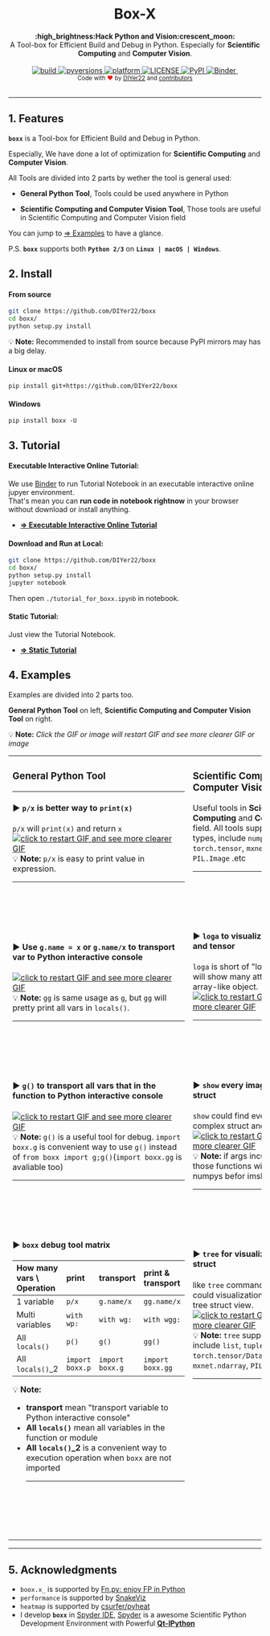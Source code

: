 

<h1 align="center">Box-X</h1>

<div align="center">
  <strong>:high_brightness:Hack Python and Vision:crescent_moon:</strong>
</div>

<div align="center">
  A Tool-box for Efficient Build and Debug in Python. Especially for <strong>Scientific Computing</strong> and <strong>Computer Vision</strong>.
</div>

<br/>

<div align="center">
  

  <!-- Build Status -->
  <a href="https://travis-ci.org/DIYer22/boxx">
    <img src="https://img.shields.io/badge/build-passing-brightgreen.svg" alt="build">
  </a>
  
  <!-- pyversions -->
  <a href="https://pypi.python.org/pypi/boxx">
    <img src="https://img.shields.io/pypi/pyversions/boxx.svg" alt="pyversions">
  </a>
  <!-- platform -->
  <a href="">
    <img src="https://img.shields.io/badge/platform-linux%20%7C%20osx%20%7C%20win-blue.svg" alt="platform">
  </a>
  <!-- License -->
  <a href="https://www.github.com/DIYer22/boxx">
    <img src="https://img.shields.io/pypi/l/boxx.svg" alt="LICENSE">
  </a>
  <!-- Version -->
  <a href="https://pypi.python.org/pypi/boxx">
    <img src="https://img.shields.io/pypi/v/boxx.svg" alt="PyPI">
  </a>
  <!-- Binder -->
  <a href="https://mybinder.org/v2/gh/DIYer22/boxx/master?filepath=tutorial_for_boxx.ipynb">
    <img src="https://mybinder.org/badge.svg" alt="Binder">
  </a>
  <!--  -->
  <a href="">
    <img src="" alt="">
  </a>

</div>


<div align="center">
  <sub>Code with <span style="color:red">❤︎</span> by
  <a href="https://github.com/DIYer22">DIYer22</a> and
  <a href="https://github.com/DIYer22/boxx/graphs/contributors">
    contributors
  </a>
  </sub>
</div>

<br/>


---
## 1. Features

**`boxx`** is a Tool-box for Efficient Build and Debug in Python.   

Especially, We have done a lot of optimization for **Scientific Computing** and **Computer Vision**. 

All Tools are divided into 2 parts by wether the tool is general used:    
 * **General Python Tool**, Tools could be used anywhere in Python

 * **Scientific Computing and Computer Vision Tool**, Those tools are useful in Scientific Computing and Computer Vision field
 
You can jump to [=> Examples](#4-examples) to have a glance.

P.S. **`boxx`** supports both **`Python 2/3`** on **`Linux | macOS | Windows`**.

## 2. Install


#### From source
```bash
git clone https://github.com/DIYer22/boxx
cd boxx/
python setup.py install
```
💡 **Note:** Recommended to install from source because PyPI mirrors may has a big delay.

#### Linux or macOS
```
pip install git+https://github.com/DIYer22/boxx
```

#### Windows
```
pip install boxx -U
```

## 3. Tutorial

#### Executable Interactive Online Tutorial: 
We use [Binder](https://mybinder.org) to run Tutorial Notebook in  an executable interactive online jupyer environment.    
That's mean you can **run code in notebook rightnow** in your browser without download or install anything.    
* [**=> Executable Interactive Online Tutorial**](https://mybinder.org/v2/gh/DIYer22/boxx/master?filepath=tutorial_for_boxx.ipynb)

#### Download and Run at Local:

```bash
git clone https://github.com/DIYer22/boxx
cd boxx/
python setup.py install
jupyter notebook
```
Then open `./tutorial_for_boxx.ipynb` in notebook.

#### Static Tutorial:
 Just view the Tutorial Notebook.
* [**=> Static Tutorial**](https://nbviewer.jupyter.org/github/DIYer22/boxx/blob/master/tutorial_for_boxx.ipynb)


## 4. Examples

Examples are divided into 2 parts too.   

**General Python Tool** on left, **Scientific Computing and Computer Vision Tool** on right.

💡 **Note:** *Click the GIF or image will restart GIF and see more clearer GIF or image*

<table  style="">
  <tr>
    <td valign="top" width="50%">
    
  ### General Python Tool 
  <hr></hr>
        
  #### ▶  `p/x` is better way to `print(x)`    
  `p/x` will `print(x)` and return `x`
  [![click to restart GIF and see more clearer GIF](./other/img/p.png)](./other/img/p.png)     
  💡 **Note:** `p/x` is easy to print value in expression.
        <hr></hr>
        <br><br>
        <br><br>
        
  #### ▶ Use `g.name = x` or `g.name/x` to transport var to Python interactive console
  [![click to restart GIF and see more clearer GIF](./other/gif/g.gif) ](./other/gif/g.gif)    
  💡 **Note:** `gg` is same usage as `g`, but `gg` will pretty print all vars in `locals()`. 
        <hr></hr>
        <br><br>
        <br><br>
        
  #### ▶ `g()` to transport all vars that in the function to Python interactive console
  [![click to restart GIF and see more clearer GIF](./other/gif/g_call.gif) ](./other/gif/g_call.gif)    
  💡 **Note:** `g()` is a useful tool for debug. `import boxx.g` is convenient way to use `g()` instead of `from boxx import g;g()`(`import boxx.gg` is avaliable too)
        <hr></hr>
        <br><br>
        <br><br>
        
  #### ▶ `boxx` debug tool matrix
| How many vars \ Operation | print | transport | print & transport |
| :---- | :---- | :---- | :---- |
| 1 variable | `p/x` | `g.name/x` | `gg.name/x`|
|Multi variables | `with wp:` | `with wg:` | `with wgg:` |
|All `locals()`| `p()` | `g()` | `gg()` |
|All `locals()`\_2 | `import boxx.p` | `import boxx.g` | `import boxx.gg` |    

  💡 **Note:**   
  * **transport** mean "transport variable to Python interactive console"
  * **All `locals()`** mean all variables in the function or module
  * **All `locals()`\_2** is a convenient way to execution operation when `boxx` are not imported
        <hr></hr>
        <br><br>
        <br><br>
    </td>
    <td valign="top">
    
  ### Scientific Computing and Computer Vision

  Useful tools in **Scientific Computing** and **Computer Vision** field. All tools support array-like types, include `numpy`, `torch.tensor`, `mxnet.ndarray`, `PIL.Image` .etc 
        <hr></hr>
        <br><br>
        <br><br>

  #### ▶ `loga` to visualization matrix and tensor   
  `loga` is short of "log array", `loga` will show many attributes of array-like object.
  [![click to restart GIF and see more clearer GIF](./other/gif/loga.gif)](./other/gif/loga.gif)    
        <hr></hr>
        <br><br>
        <br><br>

  #### ▶ `show` every image in complex struct
  `show` could find every image in complex struct and imshow they.
  [![click to restart GIF and see more clearer GIF](./other/gif/show.gif)](./other/gif/show.gif)    
  💡 **Note:** if args inculde function. those functions will process all numpys befor imshow.
        <hr></hr>
        <br><br>
        <br><br>

  #### ▶ `tree` for visualization complex struct
  like `tree` command in shell that could visualization any struct in tree struct view.
  [![click to restart GIF and see more clearer GIF](./other/gif/tree.gif)](./other/gif/tree.gif)    
  💡 **Note:** `tree` support types include `list`, `tuple`, `dict`, `numpy`, `torch.tensor/Dataset/DataLoader`, `mxnet.ndarray`, `PIL.Image`.etc
        <hr></hr>
        <br><br>
        <br><br>
    </td>
  </tr>
</table> 



---

## 5. Acknowledgments
 * `boox.x_` is supported by [Fn.py: enjoy FP in Python](https://github.com/kachayev/fn.py)
 * `performance` is supported by [SnakeViz](https://jiffyclub.github.io/snakeviz/)
 * `heatmap` is supported by [csurfer/pyheat](https://github.com/csurfer/pyheat)
 * I develop **`boxx`** in [Spyder IDE](https://github.com/spyder-ide/spyder), [Spyder](https://github.com/spyder-ide/spyder) is a awesome Scientific Python Development Environment with Powerful [**Qt-IPython**](https://github.com/jupyter/qtconsole)



